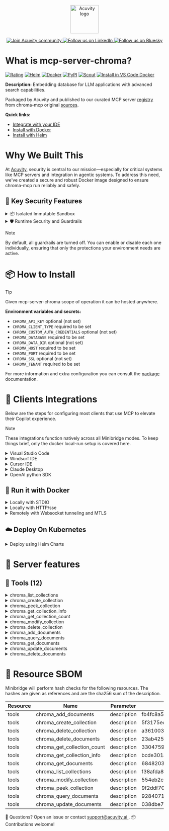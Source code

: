 <p align="center">
  <a href="https://acuvity.ai">
    <picture>
      <img src="https://mma.prnewswire.com/media/2544052/Acuvity__Logo.jpg" height="90" alt="Acuvity logo"/>
    </picture>
  </a>
</p>
<p align="center">
  <a href="https://discord.gg/BkU7fBkrNk">
    <img src="https://img.shields.io/badge/Acuvity-Join-7289DA?logo=discord&logoColor=fff" alt="Join Acuvity community" />
  </a>
<a href="https://www.linkedin.com/company/acuvity/">
    <img src="https://img.shields.io/badge/LinkedIn-Follow-7289DA" alt="Follow us on LinkedIn" />
  </a>
<a href="https://bsky.app/profile/acuvity.bsky.social">
    <img src="https://img.shields.io/badge/Bluesky-Follow-7289DA"?logo=bluesky&logoColor=fff" alt="Follow us on Bluesky" />
  </a>
</p>


# What is mcp-server-chroma?

[![Rating](https://img.shields.io/badge/B-3775A9?label=Rating)](https://docs.anthropic.com/en/docs/build-with-claude/tool-use/implement-tool-use#best-practices-for-tool-definitions)
[![Helm](https://img.shields.io/badge/1.0.0-3775A9?logo=helm&label=Charts&logoColor=fff)](https://hub.docker.com/r/acuvity/mcp-server-chroma/tags/)
[![Docker](https://img.shields.io/docker/image-size/acuvity/mcp-server-chroma/0.2.2?logo=docker&logoColor=fff&label=0.2.2)](https://hub.docker.com/r/acuvity/mcp-server-chroma)
[![PyPI](https://img.shields.io/badge/0.2.2-3775A9?logo=pypi&logoColor=fff&label=chroma-mcp)](https://github.com/chroma-core/chroma-mcp)
[![Scout](https://img.shields.io/badge/Active-3775A9?logo=docker&logoColor=fff&label=Scout)](https://hub.docker.com/r/acuvity/mcp-server-chroma/)
[![Install in VS Code Docker](https://img.shields.io/badge/VS_Code-One_click_install-0078d7?logo=githubcopilot)](https://insiders.vscode.dev/redirect/mcp/install?name=mcp-server-chroma&config=%7B%22args%22%3A%5B%22run%22%2C%22-i%22%2C%22--rm%22%2C%22--read-only%22%2C%22-e%22%2C%22CHROMA_CLIENT_TYPE%22%2C%22-e%22%2C%22CHROMA_DATABASE%22%2C%22-e%22%2C%22CHROMA_HOST%22%2C%22-e%22%2C%22CHROMA_PORT%22%2C%22-e%22%2C%22CHROMA_TENANT%22%2C%22docker.io%2Facuvity%2Fmcp-server-chroma%3A0.2.2%22%5D%2C%22command%22%3A%22docker%22%7D)

**Description:** Embedding database for LLM applications with advanced search capabilities.

Packaged by Acuvity and published to our curated MCP server [registry](https://mcp.acuvity.ai) from chroma-mcp original [sources](https://github.com/chroma-core/chroma-mcp).

**Quick links:**

- [Integrate with your IDE](https://github.com/acuvity/mcp-servers-registry/blob/main/mcp-server-chroma/docker/README.md#-clients-integrations)
- [Install with Docker](https://github.com/acuvity/mcp-servers-registry/tree/main/mcp-server-chroma/docker/README.md#-run-it-with-docker)
- [Install with Helm](https://github.com/acuvity/mcp-servers-registry/tree/main/mcp-server-chroma/charts/mcp-server-chroma/README.md#how-to-install)

# Why We Built This

At [Acuvity](https://acuvity.ai), security is central to our mission—especially for critical systems like MCP servers and integration in agentic systems.
To address this need, we've created a secure and robust Docker image designed to ensure chroma-mcp run reliably and safely.

## 🔐 Key Security Features

<details>
<summary>📦 Isolated Immutable Sandbox </summary>

- **Isolated Execution**: All tools run within secure, containerized sandboxes to enforce process isolation and prevent lateral movement.
- **Non-root by Default**: Enforces least-privilege principles, minimizing the impact of potential security breaches.
- **Read-only Filesystem**: Ensures runtime immutability, preventing unauthorized modification.
- **Version Pinning**: Guarantees consistency and reproducibility across deployments by locking tool and dependency versions.
- **CVE Scanning**: Continuously scans images for known vulnerabilities using [Docker Scout](https://docs.docker.com/scout/) to support proactive mitigation.
- **SBOM & Provenance**: Delivers full supply chain transparency by embedding metadata and traceable build information."
</details>

<details>
<summary>🛡️ Runtime Security and Guardrails</summary>

**Minibridge Integration**: [Minibridge](https://github.com/acuvity/minibridge) establishes secure Agent-to-MCP connectivity, supports Rego/HTTP-based policy enforcement 🕵️, and simplifies orchestration.

The [ARC](https://github.com/acuvity/mcp-servers-registry/tree/main) container includes a [built-in Rego policy](https://github.com/acuvity/mcp-servers-registry/tree/main/mcp-server-chroma/docker/policy.rego) that enables a set of runtime "guardrails"" to help enforce security, privacy, and correct usage of your services. Below is an overview of each guardrail provided.

### 🔒 Resource Integrity

**Mitigates MCP Rug Pull Attacks**

* **Goal:** Protect users from malicious tool description changes after initial approval, preventing post-installation manipulation or deception.
* **Mechanism:** Locks tool descriptions upon client approval and verifies their integrity before execution. Any modification to the description triggers a security violation, blocking unauthorized changes from server-side updates.

### 🛡️ Guardrails

#### Covert Instruction Detection

Monitors incoming requests for hidden or obfuscated directives that could alter policy behavior.

* **Goal:** Stop attackers from slipping unnoticed commands or payloads into otherwise harmless data.
* **Mechanism:** Applies a library of regex patterns and binary‐encoding checks to the full request body. If any pattern matches a known covert channel (e.g., steganographic markers, hidden HTML tags, escape-sequence tricks), the request is rejected.

#### Sensitive Pattern Detection

Block user-defined sensitive data patterns (credential paths, filesystem references).

* **Goal:** Block accidental or malicious inclusion of sensitive information that violates data-handling rules.
* **Mechanism:** Runs a curated set of regexes against all payloads and tool descriptions—matching patterns such as `.env` files, RSA key paths, directory traversal sequences.

#### Shadowing Pattern Detection

Detects and blocks "shadowing" attacks, where a malicious MCP server sneaks hidden directives into its own tool descriptions to hijack or override the behavior of other, trusted tools.

* **Goal:** Stop a rogue server from poisoning the agent’s logic by embedding instructions that alter how a different server’s tools operate (e.g., forcing all emails to go to an attacker’s address even when the user calls a separate `send_email` tool).
* **Mechanism:** During policy load, each tool description is scanned for cross‐tool override patterns—such as `<IMPORTANT>` sections referencing other tool names, hidden side‐effects, or directives that apply to a different server’s API. Any description that attempts to shadow or extend instructions for a tool outside its own namespace triggers a policy violation and is rejected.

#### Schema Misuse Prevention

Enforces strict adherence to MCP input schemas.

* **Goal:** Prevent malformed or unexpected fields from bypassing validations, causing runtime errors, or enabling injections.
* **Mechanism:** Compares each incoming JSON object against the declared schema (required properties, allowed keys, types). Any extra, missing, or mistyped field triggers an immediate policy violation.

#### Cross-Origin Tool Access

Controls whether tools may invoke tools or services from external origins.

* **Goal:** Prevent untrusted or out-of-scope services from being called.
* **Mechanism:** Examines tool invocation requests and outgoing calls, verifying each target against an allowlist of approved domains or service names. Calls to any non-approved origin are blocked.

#### Secrets Redaction

Automatically masks sensitive values so they never appear in logs or responses.

* **Goal:** Ensure that API keys, tokens, passwords, and other credentials cannot leak in plaintext.
* **Mechanism:** Scans every text output for known secret formats (e.g., AWS keys, GitHub PATs, JWTs). Matches are replaced with `[REDACTED]` before the response is sent or recorded.

These controls ensure robust runtime integrity, prevent unauthorized behavior, and provide a foundation for secure-by-design system operations.

### Enable guardrails

To activate guardrails in your Docker containers, define the `GUARDRAILS` environment variable with the protections you need. Available options:
- covert-instruction-detection
- sensitive-pattern-detection
- shadowing-pattern-detection
- schema-misuse-prevention
- cross-origin-tool-access
- secrets-redaction

For example adding:
- `-e GUARDRAILS="secrets-redaction covert-instruction-detection"`
to your docker arguments will enable the `secrets-redaction` and `covert-instruction-detection` guardrails.


## 🔒 Basic Authentication via Shared Secret

Provides a lightweight auth layer using a single shared token.

* **Mechanism:** Expects clients to send an `Authorization` header with the predefined secret.
* **Use Case:** Quickly lock down your endpoint in development or simple internal deployments—no complex OAuth/OIDC setup required.

To turn on Basic Authentication, add `BASIC_AUTH_SECRET` like:
- `-e BASIC_AUTH_SECRET="supersecret"`
to your docker arguments. This will enable the Basic Authentication check.

> While basic auth will protect against unauthorized access, you should use it only in controlled environment,
> rotate credentials frequently and **always** use TLS.

</details>

> [!NOTE]
> By default, all guardrails are turned off. You can enable or disable each one individually, ensuring that only the protections your environment needs are active.


# 📦 How to Install


> [!TIP]
> Given mcp-server-chroma scope of operation it can be hosted anywhere.

**Environment variables and secrets:**
  - `CHROMA_API_KEY` optional (not set)
  - `CHROMA_CLIENT_TYPE` required to be set
  - `CHROMA_CUSTOM_AUTH_CREDENTIALS` optional (not set)
  - `CHROMA_DATABASE` required to be set
  - `CHROMA_DATA_DIR` optional (not set)
  - `CHROMA_HOST` required to be set
  - `CHROMA_PORT` required to be set
  - `CHROMA_SSL` optional (not set)
  - `CHROMA_TENANT` required to be set

For more information and extra configuration you can consult the [package](https://github.com/chroma-core/chroma-mcp) documentation.

# 🧰 Clients Integrations

Below are the steps for configuring most clients that use MCP to elevate their Copilot experience.

> [!NOTE]
> These integrations function natively across all Minibridge modes.
> To keep things brief, only the docker local-run setup is covered here.

<details>
<summary>Visual Studio Code</summary>

To get started immediately, you can use the "one-click" link below:

[![Install in VS Code Docker](https://img.shields.io/badge/VS_Code-One_click_install-0078d7?logo=githubcopilot)](https://insiders.vscode.dev/redirect/mcp/install?name=mcp-server-chroma&config=%7B%22args%22%3A%5B%22run%22%2C%22-i%22%2C%22--rm%22%2C%22--read-only%22%2C%22-e%22%2C%22CHROMA_CLIENT_TYPE%22%2C%22-e%22%2C%22CHROMA_DATABASE%22%2C%22-e%22%2C%22CHROMA_HOST%22%2C%22-e%22%2C%22CHROMA_PORT%22%2C%22-e%22%2C%22CHROMA_TENANT%22%2C%22docker.io%2Facuvity%2Fmcp-server-chroma%3A0.2.2%22%5D%2C%22command%22%3A%22docker%22%7D)

## Global scope

Press `ctrl + shift + p` and type `Preferences: Open User Settings JSON` to add the following section:

```json
{
  "mcp": {
    "servers": {
      "acuvity-mcp-server-chroma": {
        "env": {
          "CHROMA_CLIENT_TYPE": "TO_BE_SET",
          "CHROMA_DATABASE": "TO_BE_SET",
          "CHROMA_HOST": "TO_BE_SET",
          "CHROMA_PORT": "TO_BE_SET",
          "CHROMA_TENANT": "TO_BE_SET"
        },
        "command": "docker",
        "args": [
          "run",
          "-i",
          "--rm",
          "--read-only",
          "-e",
          "CHROMA_CLIENT_TYPE",
          "-e",
          "CHROMA_DATABASE",
          "-e",
          "CHROMA_HOST",
          "-e",
          "CHROMA_PORT",
          "-e",
          "CHROMA_TENANT",
          "docker.io/acuvity/mcp-server-chroma:0.2.2"
        ]
      }
    }
  }
}
```

## Workspace scope

In your workspace create a file called `.vscode/mcp.json` and add the following section:

```json
{
  "servers": {
    "acuvity-mcp-server-chroma": {
      "env": {
        "CHROMA_CLIENT_TYPE": "TO_BE_SET",
        "CHROMA_DATABASE": "TO_BE_SET",
        "CHROMA_HOST": "TO_BE_SET",
        "CHROMA_PORT": "TO_BE_SET",
        "CHROMA_TENANT": "TO_BE_SET"
      },
      "command": "docker",
      "args": [
        "run",
        "-i",
        "--rm",
        "--read-only",
        "-e",
        "CHROMA_CLIENT_TYPE",
        "-e",
        "CHROMA_DATABASE",
        "-e",
        "CHROMA_HOST",
        "-e",
        "CHROMA_PORT",
        "-e",
        "CHROMA_TENANT",
        "docker.io/acuvity/mcp-server-chroma:0.2.2"
      ]
    }
  }
}
```

> To pass secrets you should use the `promptString` input type described in the [Visual Studio Code documentation](https://code.visualstudio.com/docs/copilot/chat/mcp-servers).

</details>

<details>
<summary>Windsurf IDE</summary>

In `~/.codeium/windsurf/mcp_config.json` add the following section:

```json
{
  "mcpServers": {
    "acuvity-mcp-server-chroma": {
      "env": {
        "CHROMA_CLIENT_TYPE": "TO_BE_SET",
        "CHROMA_DATABASE": "TO_BE_SET",
        "CHROMA_HOST": "TO_BE_SET",
        "CHROMA_PORT": "TO_BE_SET",
        "CHROMA_TENANT": "TO_BE_SET"
      },
      "command": "docker",
      "args": [
        "run",
        "-i",
        "--rm",
        "--read-only",
        "-e",
        "CHROMA_CLIENT_TYPE",
        "-e",
        "CHROMA_DATABASE",
        "-e",
        "CHROMA_HOST",
        "-e",
        "CHROMA_PORT",
        "-e",
        "CHROMA_TENANT",
        "docker.io/acuvity/mcp-server-chroma:0.2.2"
      ]
    }
  }
}
```

See [Windsurf documentation](https://docs.windsurf.com/windsurf/mcp) for more info.

</details>

<details>
<summary>Cursor IDE</summary>

Add the following JSON block to your mcp configuration file:
- `~/.cursor/mcp.json` for global scope
- `.cursor/mcp.json` for project scope

```json
{
  "mcpServers": {
    "acuvity-mcp-server-chroma": {
      "env": {
        "CHROMA_CLIENT_TYPE": "TO_BE_SET",
        "CHROMA_DATABASE": "TO_BE_SET",
        "CHROMA_HOST": "TO_BE_SET",
        "CHROMA_PORT": "TO_BE_SET",
        "CHROMA_TENANT": "TO_BE_SET"
      },
      "command": "docker",
      "args": [
        "run",
        "-i",
        "--rm",
        "--read-only",
        "-e",
        "CHROMA_CLIENT_TYPE",
        "-e",
        "CHROMA_DATABASE",
        "-e",
        "CHROMA_HOST",
        "-e",
        "CHROMA_PORT",
        "-e",
        "CHROMA_TENANT",
        "docker.io/acuvity/mcp-server-chroma:0.2.2"
      ]
    }
  }
}
```

See [cursor documentation](https://docs.cursor.com/context/model-context-protocol) for more information.

</details>
<details>

<summary>Claude Desktop</summary>

In the `claude_desktop_config.json` configuration file add the following section:

```json
{
  "mcpServers": {
    "acuvity-mcp-server-chroma": {
      "env": {
        "CHROMA_CLIENT_TYPE": "TO_BE_SET",
        "CHROMA_DATABASE": "TO_BE_SET",
        "CHROMA_HOST": "TO_BE_SET",
        "CHROMA_PORT": "TO_BE_SET",
        "CHROMA_TENANT": "TO_BE_SET"
      },
      "command": "docker",
      "args": [
        "run",
        "-i",
        "--rm",
        "--read-only",
        "-e",
        "CHROMA_CLIENT_TYPE",
        "-e",
        "CHROMA_DATABASE",
        "-e",
        "CHROMA_HOST",
        "-e",
        "CHROMA_PORT",
        "-e",
        "CHROMA_TENANT",
        "docker.io/acuvity/mcp-server-chroma:0.2.2"
      ]
    }
  }
}
```

See [Anthropic documentation](https://docs.anthropic.com/en/docs/agents-and-tools/mcp) for more information.
</details>

<details>
<summary>OpenAI python SDK</summary>

## Running locally

```python
async with MCPServerStdio(
    params={
        "env": {"CHROMA_CLIENT_TYPE":"TO_BE_SET","CHROMA_DATABASE":"TO_BE_SET","CHROMA_HOST":"TO_BE_SET","CHROMA_PORT":"TO_BE_SET","CHROMA_TENANT":"TO_BE_SET"},
        "command": "docker",
        "args": ["run","-i","--rm","--read-only","-e","CHROMA_CLIENT_TYPE","-e","CHROMA_DATABASE","-e","CHROMA_HOST","-e","CHROMA_PORT","-e","CHROMA_TENANT","docker.io/acuvity/mcp-server-chroma:0.2.2"]
    }
) as server:
    tools = await server.list_tools()
```

## Running remotely

```python
async with MCPServerSse(
    params={
        "url": "http://<ip>:<port>/sse",
    }
) as server:
    tools = await server.list_tools()
```

See [OpenAI Agents SDK docs](https://openai.github.io/openai-agents-python/mcp/) for more info.

</details>

## 🐳 Run it with Docker

<details>
<summary>Locally with STDIO</summary>

In your client configuration set:

- command: `docker`
- arguments: `run -i --rm --read-only -e CHROMA_CLIENT_TYPE -e CHROMA_DATABASE -e CHROMA_HOST -e CHROMA_PORT -e CHROMA_TENANT docker.io/acuvity/mcp-server-chroma:0.2.2`

</details>

<details>
<summary>Locally with HTTP/sse</summary>

Simply run as:

```console
docker run -it -p 8000:8000 --rm --read-only -e CHROMA_CLIENT_TYPE -e CHROMA_DATABASE -e CHROMA_HOST -e CHROMA_PORT -e CHROMA_TENANT docker.io/acuvity/mcp-server-chroma:0.2.2
```

Then on your application/client, you can configure to use it like:

```json
{
  "mcpServers": {
    "acuvity-mcp-server-chroma": {
      "url": "http://localhost:8000/sse"
    }
  }
}
```

You might have to use different ports for different tools.

</details>

<details>
<summary>Remotely with Websocket tunneling and MTLS </summary>

> This section assume you are familiar with TLS and certificates and will require:
> - a server certificate with proper DNS/IP field matching your tool deployment.
> - a client-ca used to sign client certificates

1. Start the server in `backend` mode
 - add an environment variable like `-e MINIBRIDGE_MODE=backend`
 - add the TLS certificates (recommended) through a volume let's say `/certs` ex (`-v $PWD/certs:/certs`)
 - instruct minibridge to use those certs with
   - `-e MINIBRIDGE_TLS_SERVER_CERT=/certs/server-cert.pem`
   - `-e MINIBRIDGE_TLS_SERVER_KEY=/certs/server-key.pem`
   - `-e MINIBRIDGE_TLS_SERVER_KEY_PASS=optional`
   - `-e MINIBRIDGE_TLS_SERVER_CLIENT_CA=/certs/client-ca.pem`

2. Start `minibridge` locally in frontend mode:
  - Get [minibridge](https://github.com/acuvity/minibridge) binary for your OS.

In your client configuration, Minibridge works like any other STDIO command.

Example for Claude Desktop:

```json
{
  "mcpServers": {
    "acuvity-mcp-server-chroma": {
      "command": "minibridge",
      "args": ["frontend", "--backend", "wss://<remote-url>:8000/ws", "--tls-client-backend-ca", "/path/to/ca/that/signed/the/server-cert.pem/ca.pem", "--tls-client-cert", "/path/to/client-cert.pem", "--tls-client-key", "/path/to/client-key.pem"]
    }
  }
}
```

That's it.

Minibridge offers a host of additional features. For step-by-step guidance, please visit the wiki. And if anything’s unclear, don’t hesitate to reach out!

</details>

## ☁️ Deploy On Kubernetes

<details>
<summary>Deploy using Helm Charts</summary>

### Chart settings requirements

This chart requires some mandatory information to be installed.

**Optional Secrets**:
  - `CHROMA_API_KEY` secret to be set as secrets.CHROMA_API_KEY either by `.value` or from existing with `.valueFrom`

**Mandatory Environment variables**:
  - `CHROMA_CLIENT_TYPE` environment variable to be set by env.CHROMA_CLIENT_TYPE
  - `CHROMA_DATABASE` environment variable to be set by env.CHROMA_DATABASE
  - `CHROMA_HOST` environment variable to be set by env.CHROMA_HOST
  - `CHROMA_PORT` environment variable to be set by env.CHROMA_PORT
  - `CHROMA_TENANT` environment variable to be set by env.CHROMA_TENANT

**Optional Environment variables**:
  - `CHROMA_CUSTOM_AUTH_CREDENTIALS=""` environment variable can be changed with env.CHROMA_CUSTOM_AUTH_CREDENTIALS=""
  - `CHROMA_DATA_DIR=""` environment variable can be changed with env.CHROMA_DATA_DIR=""
  - `CHROMA_SSL=""` environment variable can be changed with env.CHROMA_SSL=""

### How to install

You can inspect the chart `README`:

```console
helm show readme oci://docker.io/acuvity/mcp-server-chroma --version 1.0.0
````

You can inspect the values that you can configure:

```console
helm show values oci://docker.io/acuvity/mcp-server-chroma --version 1.0.0
````

Install with helm

```console
helm install mcp-server-chroma oci://docker.io/acuvity/mcp-server-chroma --version 1.0.0
```

From there your MCP server mcp-server-chroma will be reachable by default through `http/sse` from inside the cluster using the Kubernetes Service `mcp-server-chroma` on port `8000` by default. You can change that by looking at the `service` section of the `values.yaml` file.

### How to Monitor

The deployment will create a Kubernetes service with a `healthPort`, that is used for liveness probes and readiness probes. This health port can also be used by the monitoring stack of your choice and exposes metrics under the `/metrics` path.

See full charts [Readme](https://github.com/acuvity/mcp-servers-registry/tree/main/mcp-server-chroma/charts/mcp-server-chroma/README.md) for more details about settings and runtime security including guardrails activation.

</details>

# 🧠 Server features

## 🧰 Tools (12)
<details>
<summary>chroma_list_collections</summary>

**Description**:

```
List all collection names in the Chroma database with pagination support.
    
    Args:
        limit: Optional maximum number of collections to return
        offset: Optional number of collections to skip before returning results
    
    Returns:
        List of collection names
    
```

**Parameter**:

| Name | Type | Description | Required? |
|-----------|------|-------------|-----------|
| limit | any | not set | No
| offset | any | not set | No
</details>
<details>
<summary>chroma_create_collection</summary>

**Description**:

```
Create a new Chroma collection with configurable HNSW parameters.
    
    Args:
        collection_name: Name of the collection to create
        space: Distance function used in HNSW index. Options: 'l2', 'ip', 'cosine'
        ef_construction: Size of the dynamic candidate list for constructing the HNSW graph
        ef_search: Size of the dynamic candidate list for searching the HNSW graph
        max_neighbors: Maximum number of neighbors to consider during HNSW graph construction
        num_threads: Number of threads to use during HNSW construction
        batch_size: Number of elements to batch together during index construction
        sync_threshold: Number of elements to process before syncing index to disk
        resize_factor: Factor to resize the index by when it's full
        embedding_function_name: Name of the embedding function to use. Options: 'default', 'cohere', 'openai', 'jina', 'voyageai', 'ollama', 'roboflow'
        metadata: Optional metadata dict to add to the collection
    
```

**Parameter**:

| Name | Type | Description | Required? |
|-----------|------|-------------|-----------|
| batch_size | any | not set | No
| collection_name | string | not set | Yes
| ef_construction | any | not set | No
| ef_search | any | not set | No
| embedding_function_name | any | not set | No
| max_neighbors | any | not set | No
| metadata | any | not set | No
| num_threads | any | not set | No
| resize_factor | any | not set | No
| space | any | not set | No
| sync_threshold | any | not set | No
</details>
<details>
<summary>chroma_peek_collection</summary>

**Description**:

```
Peek at documents in a Chroma collection.
    
    Args:
        collection_name: Name of the collection to peek into
        limit: Number of documents to peek at
    
```

**Parameter**:

| Name | Type | Description | Required? |
|-----------|------|-------------|-----------|
| collection_name | string | not set | Yes
| limit | integer | not set | No
</details>
<details>
<summary>chroma_get_collection_info</summary>

**Description**:

```
Get information about a Chroma collection.
    
    Args:
        collection_name: Name of the collection to get info about
    
```

**Parameter**:

| Name | Type | Description | Required? |
|-----------|------|-------------|-----------|
| collection_name | string | not set | Yes
</details>
<details>
<summary>chroma_get_collection_count</summary>

**Description**:

```
Get the number of documents in a Chroma collection.
    
    Args:
        collection_name: Name of the collection to count
    
```

**Parameter**:

| Name | Type | Description | Required? |
|-----------|------|-------------|-----------|
| collection_name | string | not set | Yes
</details>
<details>
<summary>chroma_modify_collection</summary>

**Description**:

```
Modify a Chroma collection's name or metadata.
    
    Args:
        collection_name: Name of the collection to modify
        new_name: Optional new name for the collection
        new_metadata: Optional new metadata for the collection
        ef_search: Size of the dynamic candidate list for searching the HNSW graph
        num_threads: Number of threads to use during HNSW construction
        batch_size: Number of elements to batch together during index construction
        sync_threshold: Number of elements to process before syncing index to disk
        resize_factor: Factor to resize the index by when it's full
    
```

**Parameter**:

| Name | Type | Description | Required? |
|-----------|------|-------------|-----------|
| batch_size | any | not set | No
| collection_name | string | not set | Yes
| ef_search | any | not set | No
| new_metadata | any | not set | No
| new_name | any | not set | No
| num_threads | any | not set | No
| resize_factor | any | not set | No
| sync_threshold | any | not set | No
</details>
<details>
<summary>chroma_delete_collection</summary>

**Description**:

```
Delete a Chroma collection.
    
    Args:
        collection_name: Name of the collection to delete
    
```

**Parameter**:

| Name | Type | Description | Required? |
|-----------|------|-------------|-----------|
| collection_name | string | not set | Yes
</details>
<details>
<summary>chroma_add_documents</summary>

**Description**:

```
Add documents to a Chroma collection.
    
    Args:
        collection_name: Name of the collection to add documents to
        documents: List of text documents to add
        metadatas: Optional list of metadata dictionaries for each document
        ids: Optional list of IDs for the documents
    
```

**Parameter**:

| Name | Type | Description | Required? |
|-----------|------|-------------|-----------|
| collection_name | string | not set | Yes
| documents | array | not set | Yes
| ids | any | not set | No
| metadatas | any | not set | No
</details>
<details>
<summary>chroma_query_documents</summary>

**Description**:

```
Query documents from a Chroma collection with advanced filtering.
    
    Args:
        collection_name: Name of the collection to query
        query_texts: List of query texts to search for
        n_results: Number of results to return per query
        where: Optional metadata filters using Chroma's query operators
               Examples:
               - Simple equality: {"metadata_field": "value"}
               - Comparison: {"metadata_field": {"$gt": 5}}
               - Logical AND: {"$and": [{"field1": {"$eq": "value1"}}, {"field2": {"$gt": 5}}]}
               - Logical OR: {"$or": [{"field1": {"$eq": "value1"}}, {"field1": {"$eq": "value2"}}]}
        where_document: Optional document content filters
        include: List of what to include in response. By default, this will include documents, metadatas, and distances.
    
```

**Parameter**:

| Name | Type | Description | Required? |
|-----------|------|-------------|-----------|
| collection_name | string | not set | Yes
| include | array | not set | No
| n_results | integer | not set | No
| query_texts | array | not set | Yes
| where | any | not set | No
| where_document | any | not set | No
</details>
<details>
<summary>chroma_get_documents</summary>

**Description**:

```
Get documents from a Chroma collection with optional filtering.
    
    Args:
        collection_name: Name of the collection to get documents from
        ids: Optional list of document IDs to retrieve
        where: Optional metadata filters using Chroma's query operators
               Examples:
               - Simple equality: {"metadata_field": "value"}
               - Comparison: {"metadata_field": {"$gt": 5}}
               - Logical AND: {"$and": [{"field1": {"$eq": "value1"}}, {"field2": {"$gt": 5}}]}
               - Logical OR: {"$or": [{"field1": {"$eq": "value1"}}, {"field1": {"$eq": "value2"}}]}
        where_document: Optional document content filters
        include: List of what to include in response. By default, this will include documents, and metadatas.
        limit: Optional maximum number of documents to return
        offset: Optional number of documents to skip before returning results
    
    Returns:
        Dictionary containing the matching documents, their IDs, and requested includes
    
```

**Parameter**:

| Name | Type | Description | Required? |
|-----------|------|-------------|-----------|
| collection_name | string | not set | Yes
| ids | any | not set | No
| include | array | not set | No
| limit | any | not set | No
| offset | any | not set | No
| where | any | not set | No
| where_document | any | not set | No
</details>
<details>
<summary>chroma_update_documents</summary>

**Description**:

```
Update documents in a Chroma collection.

    Args:
        collection_name: Name of the collection to update documents in
        ids: List of document IDs to update (required)
        embeddings: Optional list of new embeddings for the documents.
                    Must match length of ids if provided.
        metadatas: Optional list of new metadata dictionaries for the documents.
                   Must match length of ids if provided.
        documents: Optional list of new text documents.
                   Must match length of ids if provided.

    Returns:
        A confirmation message indicating the number of documents updated.

    Raises:
        ValueError: If 'ids' is empty or if none of 'embeddings', 'metadatas',
                    or 'documents' are provided, or if the length of provided
                    update lists does not match the length of 'ids'.
        Exception: If the collection does not exist or if the update operation fails.
    
```

**Parameter**:

| Name | Type | Description | Required? |
|-----------|------|-------------|-----------|
| collection_name | string | not set | Yes
| documents | any | not set | No
| embeddings | any | not set | No
| ids | array | not set | Yes
| metadatas | any | not set | No
</details>
<details>
<summary>chroma_delete_documents</summary>

**Description**:

```
Delete documents from a Chroma collection.

    Args:
        collection_name: Name of the collection to delete documents from
        ids: List of document IDs to delete

    Returns:
        A confirmation message indicating the number of documents deleted.

    Raises:
        ValueError: If 'ids' is empty
        Exception: If the collection does not exist or if the delete operation fails.
    
```

**Parameter**:

| Name | Type | Description | Required? |
|-----------|------|-------------|-----------|
| collection_name | string | not set | Yes
| ids | array | not set | Yes
</details>


# 🔐 Resource SBOM

Minibridge will perform hash checks for the following resources. The hashes are given as references and are the sha256 sum of the description.

| Resource | Name | Parameter | Hash |
|-----------|------|------|------|
| tools | chroma_add_documents | description | fb4fc8a59779eeeeeae7ce6f3266a183514eb78b0671fc13b636328c3c7656b7 |
| tools | chroma_create_collection | description | 5f3175ec903416f64d78427694c1b273eff494104b05c0aa0d7f4efa496f70a5 |
| tools | chroma_delete_collection | description | a361003969b79e83a7d12f01a90673e38583b856951806d565b8d99a2b54c4ef |
| tools | chroma_delete_documents | description | 23ab4256014ccae612288d23ff8838af64c2f56391dc7851c570da81aade2987 |
| tools | chroma_get_collection_count | description | 33047599d472f45af90fa29d9eacb603f25e1dbb6d1e1d4fad63dda4d868efe8 |
| tools | chroma_get_collection_info | description | bcde301a84c843b111bc751d56fc858b3dabd659be1336f7acf95522dcf81e1c |
| tools | chroma_get_documents | description | 684820343977ed4618f5d3e8dcade8a185f3eb3d91a10af45dc8edf73cfa8b98 |
| tools | chroma_list_collections | description | f38afda8f178cd3962a2d3d56ababd022794917ab7369d1b704ef6f774dc58bb |
| tools | chroma_modify_collection | description | 554eb2c50155a2973d81efe74728befea9bf94a8d553c75854ee945050eb4754 |
| tools | chroma_peek_collection | description | 9f2ddf70df5250db4c74e7576cb64a067997c6cf5659401d00481d280135a9ca |
| tools | chroma_query_documents | description | 9284071e209e0ffc7566fa8fc14746dd34b310e186f0a0439b23e135cb6f8220 |
| tools | chroma_update_documents | description | 038dbe7bb4d878805ac4552b9c62b8687e94954391a6ed95259b5029049de95d |


💬 Questions? Open an issue or contact [ support@acuvity.ai ](mailto:support@acuvity.ai).
📦 Contributions welcome!
